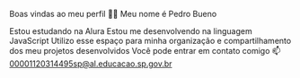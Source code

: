 Boas vindas ao meu perfil 💙💙
Meu nome é Pedro Bueno

Estou estudando na Alura
Estou me desenvolvendo na linguagem JavaScript
Utilizo esse espaço para minha organização e compartilhamento dos meu projetos desenvolvidos
Você pode entrar em contato comigo 📫
00001120314495sp@al.educacao.sp.gov.br
